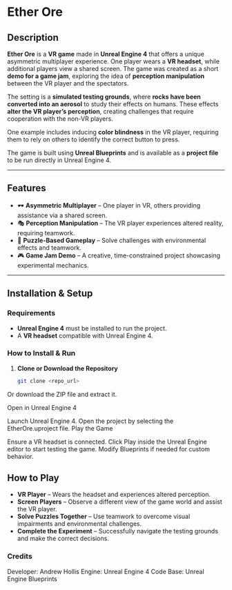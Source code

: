 # Ether Ore

## Description
**Ether Ore** is a **VR game** made in **Unreal Engine 4** that offers a unique asymmetric multiplayer experience. One player wears a **VR headset**, while additional players view a shared screen. The game was created as a short **demo for a game jam**, exploring the idea of **perception manipulation** between the VR player and the spectators.

The setting is a **simulated testing grounds**, where **rocks have been converted into an aerosol** to study their effects on humans. These effects **alter the VR player’s perception**, creating challenges that require cooperation with the non-VR players.  

One example includes inducing **color blindness** in the VR player, requiring them to rely on others to identify the correct button to press.  

The game is built using **Unreal Blueprints** and is available as a **project file** to be run directly in Unreal Engine 4.  

---

## Features
- 🕶️ **Asymmetric Multiplayer** – One player in VR, others providing assistance via a shared screen.  
- 🎭 **Perception Manipulation** – The VR player experiences altered reality, requiring teamwork.  
- 🧩 **Puzzle-Based Gameplay** – Solve challenges with environmental effects and teamwork.  
- 🎮 **Game Jam Demo** – A creative, time-constrained project showcasing experimental mechanics.  

---

## Installation & Setup

### Requirements
- **Unreal Engine 4** must be installed to run the project.
- A **VR headset** compatible with Unreal Engine 4.

### How to Install & Run
1. **Clone or Download the Repository**  
   ```sh
   git clone <repo_url>

Or download the ZIP file and extract it.

Open in Unreal Engine 4

Launch Unreal Engine 4.
Open the project by selecting the EtherOre.uproject file.
Play the Game

Ensure a VR headset is connected.
Click Play inside the Unreal Engine editor to start testing the game.
Modify Blueprints if needed for custom behavior.

## How to Play
- **VR Player** – Wears the headset and experiences altered perception.
- **Screen Players** – Observe a different view of the game world and assist the VR player.
- **Solve Puzzles Together** – Use teamwork to overcome visual impairments and environmental challenges.
- **Complete the Experiment** – Successfully navigate the testing grounds and make the correct decisions.

### Credits
Developer: Andrew Hollis
Engine: Unreal Engine 4
Code Base: Unreal Engine Blueprints

